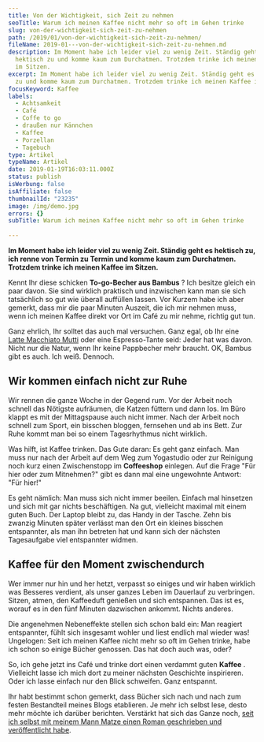 ```yaml
---
title: Von der Wichtigkeit, sich Zeit zu nehmen
seoTitle: Warum ich meinen Kaffee nicht mehr so oft im Gehen trinke
slug: von-der-wichtigkeit-sich-zeit-zu-nehmen
path: /2019/01/von-der-wichtigkeit-sich-zeit-zu-nehmen/
fileName: 2019-01---von-der-wichtigkeit-sich-zeit-zu-nehmen.md
description: Im Moment habe ich leider viel zu wenig Zeit. Ständig geht es
  hektisch zu und komme kaum zum Durchatmen. Trotzdem trinke ich meinen Kaffee
  im Sitzen.
excerpt: Im Moment habe ich leider viel zu wenig Zeit. Ständig geht es hektisch
  zu und komme kaum zum Durchatmen. Trotzdem trinke ich meinen Kaffee im Sitzen.
focusKeyword: Kaffee
labels:
  - Achtsamkeit
  - Café
  - Coffe to go
  - draußen nur Kännchen
  - Kaffee
  - Porzellan
  - Tagebuch
type: Artikel
typeName: Artikel
date: 2019-01-19T16:03:11.000Z
status: publish
isWerbung: false
isAffiliate: false
thumbnailId: "23235"
image: /img/demo.jpg
errors: {}
subTitle: Warum ich meinen Kaffee nicht mehr so oft im Gehen trinke
  
---
```


**Im Moment habe ich leider viel zu wenig Zeit. Ständig geht es hektisch zu, ich
renne von Termin zu Termin und komme kaum zum Durchatmen. Trotzdem trinke ich
meinen Kaffee im Sitzen.**

Kennt Ihr diese schicken **To-go-Becher aus Bambus** ? Ich besitze gleich ein
paar davon. Sie sind wirklich praktisch und inzwischen kann man sie sich
tatsächlich so gut wie überall auffüllen lassen. Vor Kurzem habe ich aber
gemerkt, dass mir die paar Minuten Auszeit, die ich mir nehmen muss, wenn ich
meinen Kaffee direkt vor Ort im Café zu mir nehme, richtig gut tun.

Ganz ehrlich, Ihr solltet das auch mal versuchen. Ganz egal, ob Ihr eine 
[Latte Macchiato Mutti](/2017/02/latte-macchiato-muttis/) oder eine
Espresso-Tante seid: Jeder hat was davon. Nicht nur die Natur, wenn Ihr keine
Pappbecher mehr braucht. OK, Bambus gibt es auch. Ich weiß. Dennoch.

## Wir kommen einfach nicht zur Ruhe

Wir rennen die ganze Woche in der Gegend rum. Vor der Arbeit noch schnell das
Nötigste aufräumen, die Katzen füttern und dann los. Im Büro klappt es mit der
Mittagspause auch nicht immer. Nach der Arbeit noch schnell zum Sport, ein
bisschen bloggen, fernsehen und ab ins Bett. Zur Ruhe kommt man bei so einem
Tagesrhythmus nicht wirklich.

Was hilft, ist Kaffee trinken. Das Gute daran: Es geht ganz einfach. Man muss
nur nach der Arbeit auf dem Weg zum Yogastudio oder zur Reinigung noch kurz
einen Zwischenstopp im **Coffeeshop** einlegen. Auf die Frage "Für hier oder zum
Mitnehmen?" gibt es dann mal eine ungewohnte Antwort: "Für hier!"

Es geht nämlich: Man muss sich nicht immer beeilen. Einfach mal hinsetzen und
sich mit gar nichts beschäftigen. Na gut, vielleicht maximal mit einem guten
Buch. Der Laptop bleibt zu, das Handy in der Tasche. Zehn bis zwanzig Minuten
später verlässt man den Ort ein kleines bisschen entspannter, als man ihn
betreten hat und kann sich der nächsten Tagesaufgabe viel entspannter widmen.

## Kaffee für den Moment zwischendurch

Wer immer nur hin und her hetzt, verpasst so einiges und wir haben wirklich was
Besseres verdient, als unser ganzes Leben im Dauerlauf zu verbringen. Sitzen,
atmen, den Kaffeeduft genießen und sich entspannen. Das ist es, worauf es in den
fünf Minuten dazwischen ankommt. Nichts anderes.

Die angenehmen Nebeneffekte stellen sich schon bald ein: Man reagiert
entspannter, fühlt sich insgesamt wohler und liest endlich mal wieder was!
Ungelogen: Seit ich meinen Kaffee nicht mehr so oft im Gehen trinke, habe ich
schon so einige Bücher genossen. Das hat doch auch was, oder?

So, ich gehe jetzt ins Café und trinke dort einen verdammt guten **Kaffee** .
Vielleicht lasse ich mich dort zu meiner nächsten Geschichte inspirieren. Oder
ich lasse einfach nur den Blick schweifen. Ganz entspannt.

Ihr habt bestimmt schon gemerkt, dass Bücher sich nach und nach zum festen
Bestandteil meines Blogs etablieren. Je mehr ich selbst lese, desto mehr möchte
ich darüber berichten. Verstärkt hat sich das Ganze noch,
[seit ich selbst mit meinem Mann Matze einen Roman geschrieben und veröffentlicht habe](https://amreis.de/hermetiker/).

  